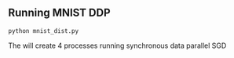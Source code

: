 
## Running MNIST DDP 
```
python mnist_dist.py 
```
The will create 4 processes running synchronous data parallel SGD